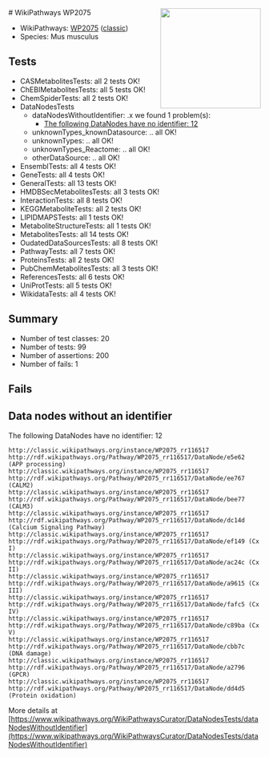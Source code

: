 <img style="float: right; width: 200px" src="https://upload.wikimedia.org/wikipedia/commons/thumb/8/83/Wplogo_with_text_500.png/640px-Wplogo_with_text_500.png" />
# WikiPathways WP2075

* WikiPathways: [WP2075](https://wikipathways.org/pathways/WP2075) ([classic](https://classic.wikipathways.org/instance/WP2075))
* Species: Mus musculus
## Tests
* CASMetabolitesTests: all 2 tests OK!
* ChEBIMetabolitesTests: all 5 tests OK!
* ChemSpiderTests: all 2 tests OK!
* DataNodesTests
    * dataNodesWithoutIdentifier: .x we found 1 problem(s):
        * [The following DataNodes have no identifier: 12](#8792c492)
    * unknownTypes_knownDatasource: .. all OK!
    * unknownTypes: .. all OK!
    * unknownTypes_Reactome: .. all OK!
    * otherDataSource: .. all OK!
* EnsemblTests: all 4 tests OK!
* GeneTests: all 4 tests OK!
* GeneralTests: all 13 tests OK!
* HMDBSecMetabolitesTests: all 3 tests OK!
* InteractionTests: all 8 tests OK!
* KEGGMetaboliteTests: all 2 tests OK!
* LIPIDMAPSTests: all 1 tests OK!
* MetaboliteStructureTests: all 1 tests OK!
* MetabolitesTests: all 14 tests OK!
* OudatedDataSourcesTests: all 8 tests OK!
* PathwayTests: all 7 tests OK!
* ProteinsTests: all 2 tests OK!
* PubChemMetabolitesTests: all 3 tests OK!
* ReferencesTests: all 6 tests OK!
* UniProtTests: all 5 tests OK!
* WikidataTests: all 4 tests OK!


## Summary

* Number of test classes: 20
* Number of tests: 99
* Number of assertions: 200
* Number of fails: 1

## Fails

<a name="8792c492" />

## Data nodes without an identifier

The following DataNodes have no identifier: 12
```
http://classic.wikipathways.org/instance/WP2075_rr116517 http://rdf.wikipathways.org/Pathway/WP2075_rr116517/DataNode/e5e62 (APP processing)
http://classic.wikipathways.org/instance/WP2075_rr116517 http://rdf.wikipathways.org/Pathway/WP2075_rr116517/DataNode/ee767 (CALM2)
http://classic.wikipathways.org/instance/WP2075_rr116517 http://rdf.wikipathways.org/Pathway/WP2075_rr116517/DataNode/bee77 (CALM3)
http://classic.wikipathways.org/instance/WP2075_rr116517 http://rdf.wikipathways.org/Pathway/WP2075_rr116517/DataNode/dc14d (Calcium Signaling Pathway)
http://classic.wikipathways.org/instance/WP2075_rr116517 http://rdf.wikipathways.org/Pathway/WP2075_rr116517/DataNode/ef149 (Cx I)
http://classic.wikipathways.org/instance/WP2075_rr116517 http://rdf.wikipathways.org/Pathway/WP2075_rr116517/DataNode/ac24c (Cx II)
http://classic.wikipathways.org/instance/WP2075_rr116517 http://rdf.wikipathways.org/Pathway/WP2075_rr116517/DataNode/a9615 (Cx III)
http://classic.wikipathways.org/instance/WP2075_rr116517 http://rdf.wikipathways.org/Pathway/WP2075_rr116517/DataNode/fafc5 (Cx IV)
http://classic.wikipathways.org/instance/WP2075_rr116517 http://rdf.wikipathways.org/Pathway/WP2075_rr116517/DataNode/c89ba (Cx V)
http://classic.wikipathways.org/instance/WP2075_rr116517 http://rdf.wikipathways.org/Pathway/WP2075_rr116517/DataNode/cbb7c (DNA damage)
http://classic.wikipathways.org/instance/WP2075_rr116517 http://rdf.wikipathways.org/Pathway/WP2075_rr116517/DataNode/a2796 (GPCR)
http://classic.wikipathways.org/instance/WP2075_rr116517 http://rdf.wikipathways.org/Pathway/WP2075_rr116517/DataNode/dd4d5 (Protein oxidation)
```

More details at [https://www.wikipathways.org/WikiPathwaysCurator/DataNodesTests/dataNodesWithoutIdentifier](https://www.wikipathways.org/WikiPathwaysCurator/DataNodesTests/dataNodesWithoutIdentifier)

